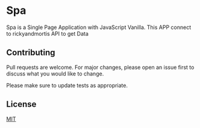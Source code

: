 # Spa

Spa is a Single Page Application with JavaScript Vanilla. This APP connect to rickyandmortis API to get Data


## Contributing
Pull requests are welcome. For major changes, please open an issue first to discuss what you would like to change.

Please make sure to update tests as appropriate.

## License
[MIT](https://choosealicense.com/licenses/mit/)
